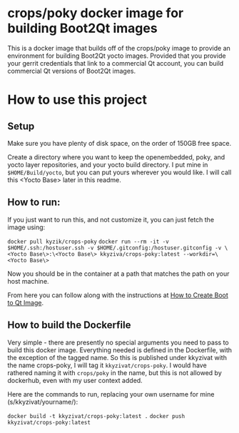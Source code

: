 # crops/poky docker image for building Boot2Qt images

This is a docker image that builds off of the crops/poky image to provide an
environment for building Boot2Qt yocto images. Provided that you provide your
gerrit credentials that link to a commercial Qt account, you can build
commercial Qt versions of Boot2Qt images.

# How to use this project

## Setup

Make sure you have plenty of disk space, on the order of 150GB free space.

Create a directory where you want to keep the openembedded, poky, and yocto
layer repositories, and your yocto build directory. I put mine in
`$HOME/Build/yocto`, but you can put yours wherever you would like. I will call
this \<Yocto Base\> later in this readme.

## How to run:

If you just want to run this, and not customize it, you can just fetch the image
using:

`docker pull kyzik/crops-poky`
`docker run --rm -it -v $HOME/.ssh:/hostuser.ssh -v $HOME/.gitconfig:/hostuser.gitconfig -v \<Yocto Base\>:\<Yocto Base\> kkyziva/crops-poky:latest --workdir=\<Yocto Base\>`

Now you should be in the container at a path that matches the path on your host machine.

From here you can follow along with the instructions at [How to Create Boot to Qt Image](https://doc.qt.io/Boot2Qt-6.2/b2qt-how-to-create-b2qt-image.html).


## How to build the Dockerfile

Very simple - there are presently no special arguments you need to pass to build
this docker image. Everything needed is defined in the Dockerfile, with the
exception of the tagged name. So this is published under kkyzivat with the name
crops-poky, I will tag it `kkyzivat/crops-poky`. I would have rathered naming it
with `crops/poky` in the name, but this is not allowed by dockerhub, even with
my user context added.

Here are the commands to run, replacing your own username for mine (s/kkyzivat/yourname/):

`docker build -t kkyzivat/crops-poky:latest .`
`docker push kkyzivat/crops-poky:latest`

